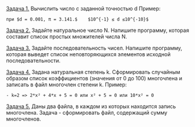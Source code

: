 [Задача 1.](https://github.com/allseenn/python/blob/main/04.Tasks/01.py) Вычислить число c заданной точностью d
Пример:
```
при $d = 0.001, π = 3.141.$    $10^{-1} ≤ d ≤10^{-10}$
```
[Задача 2.](https://github.com/allseenn/python/blob/main/04.Tasks/02.py) Задайте натуральное число N. Напишите программу, которая составит список простых множителей числа N.

[Задача 3.](https://github.com/allseenn/python/blob/main/04.Tasks/03.py) Задайте последовательность чисел. Напишите программу, которая выведет список неповторяющихся элементов исходной последовательности.

[Задача 4.](https://github.com/allseenn/python/blob/main/04.Tasks/04.py) Задана натуральная степень k. Сформировать случайным образом список коэффициентов (значения от 0 до 100) многочлена и записать в файл многочлен степени k.
Пример:
```
- k=2 => 2*x² + 4*x + 5 = 0 или x² + 5 = 0 или 10*x² = 0
```
[Задача 5.](https://github.com/allseenn/python/blob/main/04.Tasks/05.py) Даны два файла, в каждом из которых находится запись многочлена. Задача - сформировать файл, содержащий сумму многочленов.